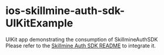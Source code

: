# ios-skillmine-auth-sdk-UIKitExample
UIKit app demonstrating the consumption of SkillmineAuthSDK <br>
Please refer to the [Skillmine Auth SDK README](https://github.com/SkillmineTech/ios-skillmine-auth-sdk/blob/main/README.md) to integrate it.
